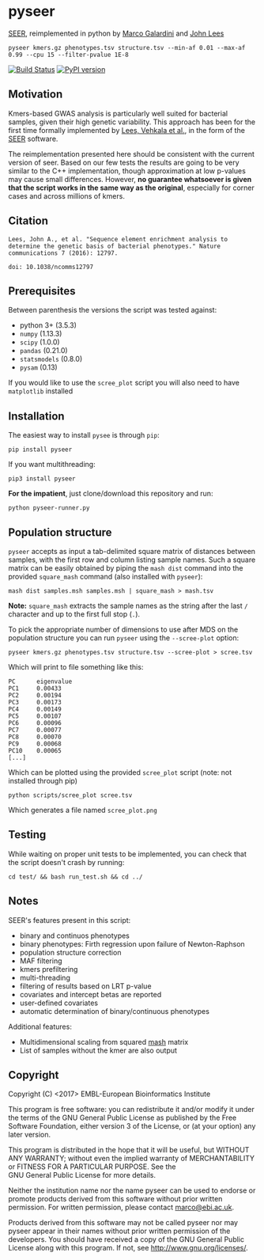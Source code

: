 pyseer
======

[SEER](https://github.com/johnlees/seer), reimplemented in python by
[Marco Galardini](https://github.com/mgalardini) and [John Lees](https://github.com/johnlees)

    pyseer kmers.gz phenotypes.tsv structure.tsv --min-af 0.01 --max-af 0.99 --cpu 15 --filter-pvalue 1E-8

[![Build Status](https://travis-ci.org/mgalardini/pyseer.svg?branch=master)](https://travis-ci.org/mgalardini/pyseer)
[![PyPI version](https://badge.fury.io/py/pyseer.svg)](https://badge.fury.io/py/pyseer)

Motivation
----------

Kmers-based GWAS analysis is particularly well suited for bacterial samples,
given their high genetic variability. This approach has been for the first
time formally implemented by [Lees, Vehkala et al.](https://www.nature.com/articles/ncomms12797),
in the form of the [SEER](https://github.com/johnlees/seer) software.

The reimplementation presented here should be consistent with the
current version of seer. Based on our few
tests the results are going to be very similar to the
C++ implementation, though approximation at low p-values may cause small
differences. However, **no guarantee whatsoever is given that the
script works in the same way as the original**, especially for corner cases
and across millions of kmers.

Citation
--------

``Lees, John A., et al. "Sequence element enrichment analysis to determine
the genetic basis of bacterial phenotypes." Nature communications 7 (2016): 12797.``

``doi: 10.1038/ncomms12797``

Prerequisites
-------------

Between parenthesis the versions the script was tested against:

* python 3+ (3.5.3)
* `numpy` (1.13.3)
* `scipy` (1.0.0)
* `pandas` (0.21.0)
* `statsmodels` (0.8.0)
* `pysam` (0.13)

If you would like to use the `scree_plot` script you will also need to have `matplotlib` installed

Installation
------------

The easiest way to install `pysee` is through `pip`:

    pip install pyseer

If you want multithreading:

    pip3 install pyseer

**For the impatient**, just clone/download this repository and run:

    python pyseer-runner.py

Population structure
--------------------

`pyseer` accepts as input a tab-delimited square matrix of distances between samples, with
the first row and column listing sample names. Such a square matrix can be easily obtained
by piping the `mash dist` command into the provided `square_mash` command (also installed with `pyseer`):

    mash dist samples.msh samples.msh | square_mash > mash.tsv

**Note:** `square_mash` extracts the sample names as the string after the last `/` character
and up to the first full stop (`.`).

To pick the appropriate number of dimensions to use after MDS on the population structure you can
run `pyseer` using the `--scree-plot` option:

    pyseer kmers.gz phenotypes.tsv structure.tsv --scree-plot > scree.tsv

Which will print to file something like this:

```
PC      eigenvalue
PC1     0.00433
PC2     0.00194
PC3     0.00173
PC4     0.00149
PC5     0.00107
PC6     0.00096
PC7     0.00077
PC8     0.00070
PC9     0.00068
PC10    0.00065
[...]
```

Which can be plotted using the provided `scree_plot` script (note: not installed through pip)

    python scripts/scree_plot scree.tsv

Which generates a file named `scree_plot.png`

Testing
-------

While waiting on proper unit tests to be implemented, you can check that the script doesn't crash
by running:

    cd test/ && bash run_test.sh && cd ../

Notes
-----

SEER's features present in this script:

* binary and continuos phenotypes
* binary phenotypes: Firth regression upon failure of Newton-Raphson
* population structure correction
* MAF filtering
* kmers prefiltering
* multi-threading
* filtering of results based on LRT p-value
* covariates and intercept betas are reported
* user-defined covariates
* automatic determination of binary/continuous phenotypes

Additional features:

* Multidimensional scaling from squared [mash](https://genomebiology.biomedcentral.com/articles/10.1186/s13059-016-0997-x) matrix
* List of samples without the kmer are also output

Copyright
---------

Copyright (C) <2017> EMBL-European Bioinformatics Institute

This program is free software: you can redistribute it and/or
modify it under the terms of the GNU General Public License as
published by the Free Software Foundation, either version 3 of
the License, or (at your option) any later version.

This program is distributed in the hope that it will be useful,
but WITHOUT ANY WARRANTY; without even the implied warranty of
MERCHANTABILITY or FITNESS FOR A PARTICULAR PURPOSE. See the   
GNU General Public License for more details.

Neither the institution name nor the name pyseer
can be used to endorse or promote products derived from
this software without prior written permission.
For written permission, please contact <marco@ebi.ac.uk>.

Products derived from this software may not be called pyseer
nor may pyseer appear in their names without prior written
permission of the developers. You should have received a copy
of the GNU General Public License along with this program.
If not, see <http://www.gnu.org/licenses/>.
